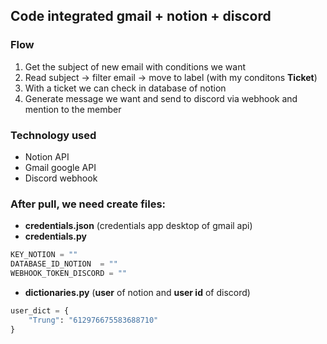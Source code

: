 ## Code integrated gmail + notion + discord
### Flow
1. Get the subject of new email with conditions we want
2. Read subject -> filter email -> move to label (with my conditons __Ticket__)
3. With a ticket we can check in database of notion 
4. Generate message we want and send to discord via webhook and mention to the member

### Technology used
- Notion API
- Gmail google API 
- Discord webhook

### After pull, we need create files:
* __credentials.json__ (credentials app desktop of gmail api)
* __credentials.py__
```python
KEY_NOTION = ""
DATABASE_ID_NOTION  = ""
WEBHOOK_TOKEN_DISCORD = ""
```
* __dictionaries.py__ (**user** of notion and **user id** of discord)
```python
user_dict = {
    "Trung": "612976675583688710"
}
```
